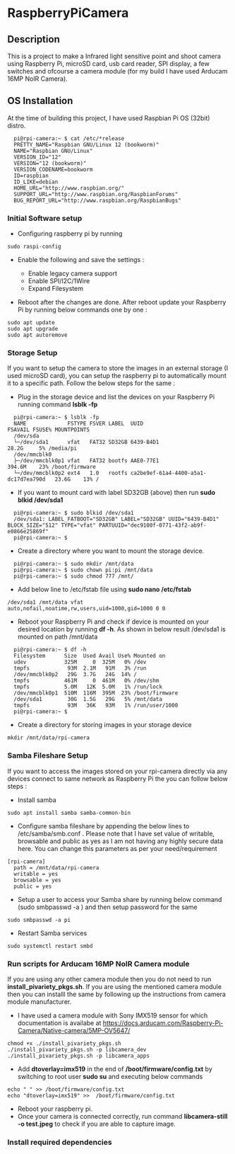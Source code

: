 # RaspberryPiCamera

## Description
This is a project to make a Infrared light sensitive point and shoot camera using Raspberry Pi, microSD card, usb card reader, SPI display, a few switches and ofcourse a camera module (for my build I have used Arducam 16MP NoIR Camera).

## OS Installation
At the time of building this project, I have used Raspbian Pi OS (32bit) distro.

```
  pi@rpi-camera:~ $ cat /etc/*release
  PRETTY_NAME="Raspbian GNU/Linux 12 (bookworm)"
  NAME="Raspbian GNU/Linux"
  VERSION_ID="12"
  VERSION="12 (bookworm)"
  VERSION_CODENAME=bookworm
  ID=raspbian
  ID_LIKE=debian
  HOME_URL="http://www.raspbian.org/"
  SUPPORT_URL="http://www.raspbian.org/RaspbianForums"
  BUG_REPORT_URL="http://www.raspbian.org/RaspbianBugs"
```

### Initial Software setup
 -  Configuring raspberry pi by running
```
sudo raspi-config
```
 -  Enable the following and save the settings :
    -  Enable legacy camera support
    -  Enable SPI/I2C/1Wire
    -  Expand Filesystem

 -  Reboot after the changes are done. After reboot update your Raspberry Pi by running below commands one by one :
```
sudo apt update
sudo apt upgrade
sudo apt autoremove
```

### Storage Setup
If you want to setup the camera to store the images in an external storage (I used microSD card), you can setup the raspberry pi to automatically mount it to a specific path. Follow the below steps for the same :

 -  Plug in the storage device and list the devices on your Raspberry Pi running command <b>lsblk -fp</b>
```
  pi@rpi-camera:~ $ lsblk -fp
  NAME             FSTYPE FSVER LABEL  UUID                                 FSAVAIL FSUSE% MOUNTPOINTS
  /dev/sda                                                                                 
  └─/dev/sda1      vfat   FAT32 SD32GB 6439-B4D1                              28.2G     5% /media/pi
  /dev/mmcblk0                                                                             
  ├─/dev/mmcblk0p1 vfat   FAT32 bootfs AAE0-77E1                             394.6M    23% /boot/firmware
  └─/dev/mmcblk0p2 ext4   1.0   rootfs ca2be9ef-61a4-4400-a5a1-dc17d7ea790d   23.6G    13% /
```
 -  If you want to mount card with label SD32GB (above) then run <b>sudo blkid /dev/sda1</b>
```
  pi@rpi-camera:~ $ sudo blkid /dev/sda1
  /dev/sda1: LABEL_FATBOOT="SD32GB" LABEL="SD32GB" UUID="6439-B4D1" BLOCK_SIZE="512" TYPE="vfat" PARTUUID="dec9100f-0771-43f2-ab9f-e0866e25869f"
  pi@rpi-camera:~ $
```
 -  Create a directory where you want to mount the storage device.
```
  pi@rpi-camera:~ $ sudo mkdir /mnt/data
  pi@rpi-camera:~ $ sudo chown pi:pi /mnt/data
  pi@rpi-camera:~ $ sudo chmod 777 /mnt/
```
 -  Add below line to /etc/fstab file using <b>sudo nano /etc/fstab</b>
```
/dev/sda1 /mnt/data vfat auto,nofail,noatime,rw,users,uid=1000,gid=1000 0 0
```
 -  Reboot your Raspberry Pi and check if device is mounted on your desired location by running <b>df -h</b>. As shown in below result /dev/sda1 is mounted on path /mnt/data
```
  pi@rpi-camera:~ $ df -h
  Filesystem      Size  Used Avail Use% Mounted on
  udev            325M     0  325M   0% /dev
  tmpfs            93M  2.1M   91M   3% /run
  /dev/mmcblk0p2   29G  3.7G   24G  14% /
  tmpfs           461M     0  461M   0% /dev/shm
  tmpfs           5.0M   12K  5.0M   1% /run/lock
  /dev/mmcblk0p1  510M  116M  395M  23% /boot/firmware
  /dev/sda1        30G  1.5G   29G   5% /mnt/data
  tmpfs            93M   36K   93M   1% /run/user/1000
  pi@rpi-camera:~ $ 
```
 - Create a directory for storing images in your storage device
```
mkdir /mnt/data/rpi-camera
```

### Samba Fileshare Setup
If you want to access the images stored on your rpi-camera directly via any devices connect to same network as Raspberry Pi the you can follow below steps :

 - Install samba
```
sudo apt install samba samba-common-bin
```
 - Configure samba fileshare by appending the below lines to /etc/samba/smb.conf . Please note that I have set value of writable, browsable and public as yes as I am not having any highly secure data here. You can change this parameters as per your need/requirement
```
[rpi-camera]
  path = /mnt/data/rpi-camera
  writable = yes
  browsable = yes
  public = yes
```
 - Setup a user to access your Samba share by running below command (sudo smbpasswd -a <USERNAME>) and then setup password for the same
```
sudo smbpasswd -a pi
```
 - Restart Samba services
```
sudo systemctl restart smbd
```

### Run scripts for Arducam 16MP NoIR Camera module

If you are using any other camera module then you do not need to run <b>install_pivariety_pkgs.sh</b>. If you are using the mentioned camera module then you can installl the same by following up the instructions from camera module manufacturer.
 - I have used a camera module with Sony IMX519 sensor for which documentation is availabe at https://docs.arducam.com/Raspberry-Pi-Camera/Native-camera/5MP-OV5647/
```
chmod +x ./install_pivariety_pkgs.sh
./install_pivariety_pkgs.sh -p libcamera_dev
./install_pivariety_pkgs.sh -p libcamera_apps
```

 - Add <b>dtoverlay=imx519</b> in the end of <b>/boot/firmware/config.txt</b> by switching to root user <b>sudo su</b> and executing below commands
```
echo " " >> /boot/firmware/config.txt
echo "dtoverlay=imx519" >>  /boot/firmware/config.txt
```

 - Reboot your raspberry pi.
 - Once your camera is connected correctly, run command <b>libcamera-still -o test.jpeg</b> to check if you are able to capture image. 

### Install required dependencies
```
